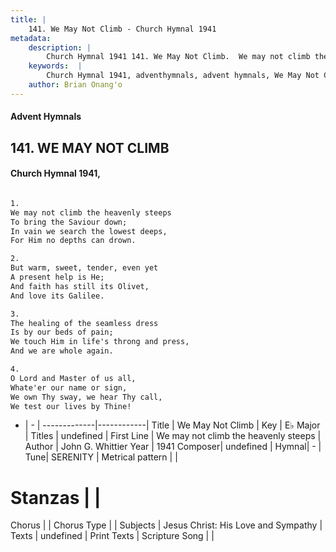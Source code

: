 ```yaml
---
title: |
    141. We May Not Climb - Church Hymnal 1941
metadata:
    description: |
        Church Hymnal 1941 141. We May Not Climb.  We may not climb the heavenly steeps  To bring the Saviour down;  In vain we search the lowest deeps,  For Him no depths can drown.  
    keywords:  |
        Church Hymnal 1941, adventhymnals, advent hymnals, We May Not Climb, We may not climb the heavenly steeps. 
    author: Brian Onang'o
---
```


#### Advent Hymnals
## 141. WE MAY NOT CLIMB
####  Church Hymnal 1941,

```txt

1.
We may not climb the heavenly steeps 
To bring the Saviour down; 
In vain we search the lowest deeps, 
For Him no depths can drown. 

2.
But warm, sweet, tender, even yet 
A present help is He; 
And faith has still its Olivet, 
And love its Galilee. 

3.
The healing of the seamless dress 
Is by our beds of pain; 
We touch Him in life's throng and press, 
And we are whole again. 

4.
O Lord and Master of us all, 
Whate'er our name or sign, 
We own Thy sway, we hear Thy call, 
We test our lives by Thine!


```

- |   -  |
-------------|------------|
Title | We May Not Climb |
Key | E♭ Major |
Titles | undefined |
First Line | We may not climb the heavenly steeps |
Author | John G. Whittier
Year | 1941
Composer| undefined |
Hymnal|  - |
Tune| SERENITY |
Metrical pattern | |
# Stanzas |  |
Chorus |  |
Chorus Type |  |
Subjects | Jesus Christ: His Love and Sympathy |
Texts | undefined |
Print Texts | 
Scripture Song |  |
    
